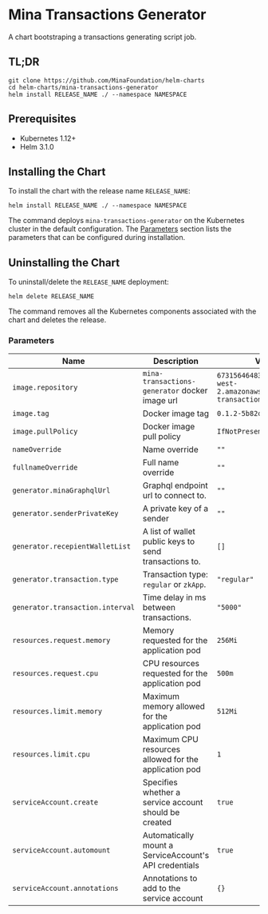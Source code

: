 # Mina Transactions Generator

A chart bootstraping a transactions generating script job.

## TL;DR

```console
git clone https://github.com/MinaFoundation/helm-charts
cd helm-charts/mina-transactions-generator
helm install RELEASE_NAME ./ --namespace NAMESPACE
```

## Prerequisites

- Kubernetes 1.12+
- Helm 3.1.0

## Installing the Chart

To install the chart with the release name `RELEASE_NAME`:

```console
helm install RELEASE_NAME ./ --namespace NAMESPACE
```

The command deploys `mina-transactions-generator` on the Kubernetes cluster in the default configuration. The [Parameters](#parameters) section lists the parameters that can be configured during installation.

## Uninstalling the Chart

To uninstall/delete the `RELEASE_NAME` deployment:

```console
helm delete RELEASE_NAME
```

The command removes all the Kubernetes components associated with the chart and deletes the release.

### Parameters

| Name                             | Description                                            | Value |
| -------------------------------- | ------------------------------------------------------ | ----- |
| `image.repository`               | `mina-transactions-generator` docker image url         | `673156464838.dkr.ecr.us-west-2.amazonaws.com/mina-transactions-generator` |
| `image.tag`                      | Docker image tag                                       | `0.1.2-5b82cae` |
| `image.pullPolicy`               | Docker image pull policy                               | `IfNotPresent` |
| `nameOverride`                   | Name override                                          | `""` |
| `fullnameOverride`               | Full name override                                     | `""` |
| `generator.minaGraphqlUrl`       | Graphql endpoint url to connect to.                    | `""` |
| `generator.senderPrivateKey`     | A private key of a sender                              | `""` |
| `generator.recepientWalletList`  | A list of wallet public keys to send transactions to.  | `[]` |
| `generator.transaction.type`     | Transaction type: `regular` or `zkApp`.                | `"regular"` |
| `generator.transaction.interval` | Time delay in ms between transactions.                 | `"5000"` |
| `resources.request.memory`       | Memory requested for the application pod               | `256Mi` |
| `resources.request.cpu`          | CPU resources requested for the application pod        | `500m` |
| `resources.limit.memory`         | Maximum memory allowed for the application pod         | `512Mi` |
| `resources.limit.cpu`            | Maximum CPU resources allowed for the application pod  | `1` |
| `serviceAccount.create`          | Specifies whether a service account should be created  | `true` |
| `serviceAccount.automount`       | Automatically mount a ServiceAccount's API credentials | `true` |
| `serviceAccount.annotations`     | Annotations to add to the service account              | `{}` |
